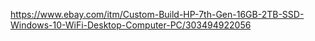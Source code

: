 https://www.ebay.com/itm/Custom-Build-HP-7th-Gen-16GB-2TB-SSD-Windows-10-WiFi-Desktop-Computer-PC/303494922056
